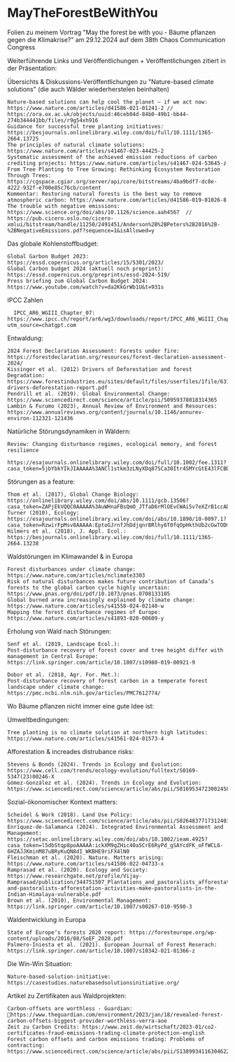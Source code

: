 # MayTheForestBeWithYou
Folien zu meinem Vortrag "May the forest be with you - Bäume pflanzen gegen die Klimakrise?" am 29.12.2024 auf dem 38th Chaos Communication Congress

Weiterführende Links und Veröffentlichungen + Veröffentlichungen zitiert in der Präsentation:

Übersichts & Diskussions-Veröffentlichungen zu "Nature-based climate solutions" (die auch Wälder wiederherstelen beinhalten)

    Nature-based solutions can help cool the planet — if we act now: https://www.nature.com/articles/d41586-021-01241-2 //  https://ora.ox.ac.uk/objects/uuid:46ceb04d-84b0-49b1-bb44-274b344441bb/files/r9g54xh916
    Guidance for successful tree planting initiatives: https://besjournals.onlinelibrary.wiley.com/doi/full/10.1111/1365-2664.13725
    The principles of natural climate solutions: https://www.nature.com/articles/s41467-023-44425-2
    Systematic assessment of the achieved emission reductions of carbon crediting projects: https://www.nature.com/articles/s41467-024-53645-z
    From Tree Planting to Tree Growing: Rethinking Ecosystem Restoration Through Trees: https://cgspace.cgiar.org/server/api/core/bitstreams/4ba9bdf7-dc8e-4222-932f-e700e85c76cb/content
    Kommentar: Restoring natural forests is the best way to remove atmospheric carbon: https://www.nature.com/articles/d41586-019-01026-8
    The trouble with negative emissions: https://www.science.org/doi/abs/10.1126/science.aah4567  // https://pub.cicero.oslo.no/cicero-xmlui/bitstream/handle/11250/2491451/Anderson%2B%2BPeters%2B2016%2B-%2BNegativeEmissions.pdf?sequence=1&isAllowed=y

Das globale Kohlenstoffbudget:

    Global Garbon Budget 2023: https://essd.copernicus.org/articles/15/5301/2023/
    Global Carbon budget 2024 (aktuell noch preprint): https://essd.copernicus.org/preprints/essd-2024-519/
    Press briefing zum Global Carbon Budget 2024: https://www.youtube.com/watch?v=da2KkGrWb1U&t=931s

IPCC Zahlen 

      IPCC_AR6_WGIII_Chapter_07:  https://www.ipcc.ch/report/ar6/wg3/downloads/report/IPCC_AR6_WGIII_Chapter_07.pdf?utm_source=chatgpt.com

Entwaldung:

    2024 Forest Declaration Assessment: Forests under fire: https://forestdeclaration.org/resources/forest-declaration-assessment-2024/
    Kissinger et al. (2012) Drivers of Deforestation and forest Degradation: https://www.forestindustries.eu/sites/default/files/userfiles/1file/6316-drivers-deforestation-report.pdf
    Pendrill et al. (2019). Global Environmental Change: https://www.sciencedirect.com/science/article/pii/S0959378018314365
    Lambin & Furumo (2023), Annual Review of Environment and Resources: https://www.annualreviews.org/content/journals/10.1146/annurev-environ-112321-121436

Natürliche Störungsdynamiken in Wäldern:

    Review: Changing disturbance regimes, ecological memory, and forest resilience 
            https://esajournals.onlinelibrary.wiley.com/doi/full/10.1002/fee.1311?casa_token=5jbYbkYIkJIAAAAA%3ANCl1stkm3zLNyXDq87SCa30Itr4SMYcGtE43lFCBDg34tqNG2ohQbIH2_5p7d5p5va4KIyUWfWaDBgwc

Störungen as a feature:

    Thom et al. (2017), Global Change Biology: https://onlinelibrary.wiley.com/doi/abs/10.1111/gcb.13506?casa_token=ZAPjEkVQQC0AAAAA%3AuWHnaFBsQmO_JTfaD6rMlOEvCWAi5v7eXZrB1ccADJVPhLFjWRxbHSJZgCjg5RgddAG5VS0ZomYF5VaG
    Turner (2010), Ecology: https://esajournals.onlinelibrary.wiley.com/doi/abs/10.1890/10-0097.1?casa_token=RzwirFpMsv8AAAAA:EptoGJrnfJhDdjqnrBRlhy6T0fqOpHkthUb2cGwTODm25T8lNSGbZtiiN2IMHrONwtwd1Wz3Q0tbv2cB
    Hilmers et al. (2018), J. Appl. Ecol.: https://besjournals.onlinelibrary.wiley.com/doi/full/10.1111/1365-2664.13238
    
         
Waldstörungen im Klimawandel & in Europa

    Forest disturbances under climate change: https://www.nature.com/articles/nclimate3303 
    Risk of natural disturbances makes future contribution of Canada’s forests to the global carbon cycle highly uncertain: https://www.pnas.org/doi/pdf/10.1073/pnas.0708133105
    Global burned area increasingly explained by climate change: https://www.nature.com/articles/s41558-024-02140-w
    Mapping the forest disturbance regimes of Europe: https://www.nature.com/articles/s41893-020-00609-y

Erholung von Wald nach Störungen:

    Senf et al. (2019, Landscape Ecol.): 
    Post-disturbance recovery of forest cover and tree height differ with management in Central Europe: https://link.springer.com/article/10.1007/s10980-019-00921-9 
    
    Dobor et al. (2018, Agr. For. Met.):
    Post-disturbance recovery of forest carbon in a temperate forest landscape under climate change: https://pmc.ncbi.nlm.nih.gov/articles/PMC7612774/
    
Wo Bäume pflanzen nicht immer eine gute Idee ist:

 Umweltbedingungen:

    Tree planting is no climate solution at northern high latitudes: https://www.nature.com/articles/s41561-024-01573-4

  Afforestation & increades distrubance risks:
  
    Stevens & Bonds (2024). Trends in Ecology and Evolution: https://www.cell.com/trends/ecology-evolution/fulltext/S0169-5347(23)00246-X
    Gómez-González et al. (2024). Trends in Ecology and Evolution: https://www.sciencedirect.com/science/article/abs/pii/S0169534723002458

  Sozial-ökonomischer Kontext matters: 

    Scheidel & Work (2018). Land Use Policy: https://www.sciencedirect.com/science/article/abs/pii/S0264837717312401
    Enríquez‐de‐Salamanca (2024). Integrated Environmental Assessment and Management: https://setac.onlinelibrary.wiley.com/doi/abs/10.1002/ieam.4925?casa_token=l5dbStqp8poAAAAA:ickXM9gZHic40a5CrE6RyPd_gSAYcdFK_oFfWCL6-6HZAJJKminM87uBRyKuQN8dI_WKBHE9riFX4lN0
    Fleischman et al. (2020). Nature. Matters arising: https://www.nature.com/articles/s41586-022-04733-x
    Ramprasad et al. (2020). Ecology and Society: https://www.researchgate.net/profile/Vijay-Ramprasad/publication/344751507_Plantations_and_pastoralists_afforestation_activities_make_pastoralists_in_the_Indian_Himalaya_vulnerable/links/5f8db768299bf1b53e32ac1c/Plantations-and-pastoralists-afforestation-activities-make-pastoralists-in-the-Indian-Himalaya-vulnerable.pdf
    Brown et al. (2010), Environmental Management: https://link.springer.com/article/10.1007/s00267-010-9590-3


Waldentwicklung in Europa

    State of Europe‘s forests 2020 report: https://foresteurope.org/wp-content/uploads/2016/08/SoEF_2020.pdf
    Palmero-Iniesta et al. (2021). European Journal of Forest Reserach: https://link.springer.com/article/10.1007/s10342-021-01366-z

Die Win-Win Situation:

    Nature-based-solution-initiative: https://casestudies.naturebasedsolutionsinitiative.org/


Artikel zu Zertifikaten aus Waldprojekten:
  
    Carbon-offsets are worthless - Guardian: https://www.theguardian.com/environment/2023/jan/18/revealed-forest-carbon-offsets-biggest-provider-worthless-verra-aoe
    Zeit zu Carbon Credits: https://www.zeit.de/wirtschaft/2023-01/co2-certificates-fraud-emissions-trading-climate-protection-english
    Forest carbon offsets and carbon emissions trading: Problems of contracting: https://www.sciencedirect.com/science/article/abs/pii/S1389934116304622


